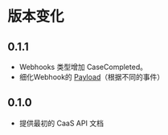 # 版本变化

## 0.1.1

- Webhooks 类型增加 CaseCompleted。
- 细化Webhook的 [Payload](/#webhook-payload)（根据不同的事件）
## 0.1.0

- 提供最初的 CaaS API 文档